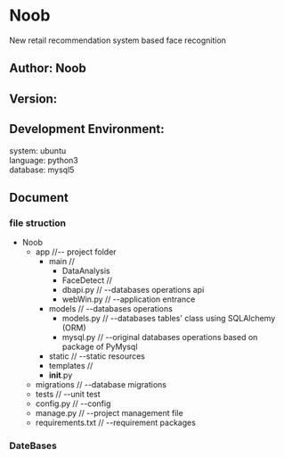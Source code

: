 # Noob
New retail recommendation system based face recognition
## Author: Noob
## Version:
## Development Environment:
system: ubuntu \
language: python3 \
database: mysql5
## Document
### file struction
- Noob
  - app    //-- project folder
    - main  //
      - DataAnalysis
      - FaceDetect  //
      - dbapi.py  // --databases operations api
      - webWin.py // --application entrance
    - models  // --databases operations
      - models.py  // --databases tables' class using SQLAlchemy (ORM)
      - mysql.py  // --original databases operations based on package of PyMysql
    - static  // --static resources
    - templates  //
    - __init__.py
  - migrations  // --database migrations
  - tests  // --unit test
  - config.py  // --config
  - manage.py  // --project management file
  - requirements.txt  // --requirement packages
### DateBases
